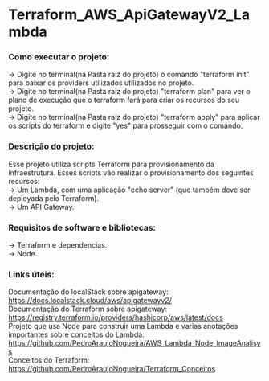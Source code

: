 # Terraform_AWS_ApiGatewayV2_Lambda 

### Como executar o projeto:  
-> Digite no terminal(na Pasta raiz do projeto) o comando "terraform init" para baixar os providers utilizados utilizados no projeto.  
-> Digite no terminal(na Pasta raiz do projeto) "terraform plan" para ver o plano de execução que o terraform fará para criar os recursos do seu projeto.  
-> Digite no terminal(na Pasta raiz do projeto) "terraform apply" para aplicar os scripts do terraform e digite "yes" para prosseguir com o comando.  

### Descrição do projeto:  
Esse projeto utiliza scripts Terraform para provisionamento da infraestrutura. Esses scripts vão realizar o provisionamento dos seguintes recursos:  
-> Um Lambda, com uma aplicação "echo server" (que também deve ser deployada pelo Terraform).  
-> Um API Gateway.  

### Requisitos de software e bibliotecas:  
-> Terraform e dependencias.    
-> Node. 

### Links úteis:  
Documentação do localStack sobre apigateway: https://docs.localstack.cloud/aws/apigatewayv2/  
Documentação do Terraform sobre apigateway: https://registry.terraform.io/providers/hashicorp/aws/latest/docs  
Projeto que usa Node para construir uma Lambda e varias anotações importantes sobre conceitos
do Lambda: https://github.com/PedroAraujoNogueira/AWS_Lambda_Node_ImageAnalisys  
Conceitos do Terraform: https://github.com/PedroAraujoNogueira/Terraform_Conceitos  
